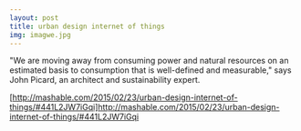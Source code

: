 ```yaml
---
layout: post
title: urban design internet of things
img: imagwe.jpg
---
```

"We are moving away from consuming power and natural resources on an estimated basis to consumption that is well-defined and measurable," says John Picard, an architect and sustainability expert. 

[http://mashable.com/2015/02/23/urban-design-internet-of-things/#441L2JW7iGqi]http://mashable.com/2015/02/23/urban-design-internet-of-things/#441L2JW7iGqi
